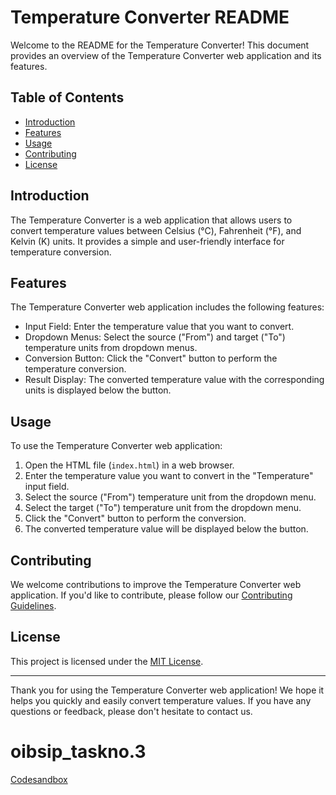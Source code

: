 # Temperature Converter README

Welcome to the README for the Temperature Converter! This document provides an overview of the Temperature Converter web application and its features.

## Table of Contents

- [Introduction](#introduction)
- [Features](#features)
- [Usage](#usage)
- [Contributing](#contributing)
- [License](#license)

## Introduction

The Temperature Converter is a web application that allows users to convert temperature values between Celsius (°C), Fahrenheit (°F), and Kelvin (K) units. It provides a simple and user-friendly interface for temperature conversion.

## Features

The Temperature Converter web application includes the following features:

- Input Field: Enter the temperature value that you want to convert.
- Dropdown Menus: Select the source ("From") and target ("To") temperature units from dropdown menus.
- Conversion Button: Click the "Convert" button to perform the temperature conversion.
- Result Display: The converted temperature value with the corresponding units is displayed below the button.

## Usage

To use the Temperature Converter web application:

1. Open the HTML file (`index.html`) in a web browser.
2. Enter the temperature value you want to convert in the "Temperature" input field.
3. Select the source ("From") temperature unit from the dropdown menu.
4. Select the target ("To") temperature unit from the dropdown menu.
5. Click the "Convert" button to perform the conversion.
6. The converted temperature value will be displayed below the button.

## Contributing

We welcome contributions to improve the Temperature Converter web application. If you'd like to contribute, please follow our [Contributing Guidelines](CONTRIBUTING.md).

## License

This project is licensed under the [MIT License](LICENSE).

---

Thank you for using the Temperature Converter web application! We hope it helps you quickly and easily convert temperature values. If you have any questions or feedback, please don't hesitate to contact us.


# oibsip_taskno.3

[Codesandbox](https://codesandbox.io/s/temp-convertor-988d56)
